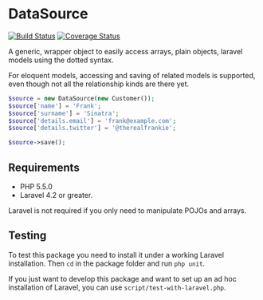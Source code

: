 # DataSource

[![Build Status](https://travis-ci.org/tacone/datasource.svg?branch=master)](https://travis-ci.org/tacone/datasource)
[![Coverage Status](https://coveralls.io/repos/tacone/datasource/badge.svg?branch=master&service=github)](https://coveralls.io/github/tacone/datasource?branch=master)

A generic, wrapper object to easily access arrays, plain objects, laravel models
using the dotted syntax.

For eloquent models, accessing and saving of related models is supported,
even though not all the relationship kinds are there yet.

```php
$source = new DataSource(new Customer());
$source['name'] = 'Frank';
$source['surname'] = 'Sinatra';
$source['details.email'] = 'frank@example.com';
$source['details.twitter'] = '@therealfrankie';

$source->save();
```

## Requirements

- PHP 5.5.0
- Laravel 4.2 or greater.

Laravel is not required if you only need to manipulate POJOs and arrays.

## Testing

To test this package you need to install it under a working Laravel
installation. Then `cd` in the package folder and run `php unit`.

If you just want to develop this package and want to set up an ad hoc
installation of Laravel, you can use `script/test-with-laravel.php`.